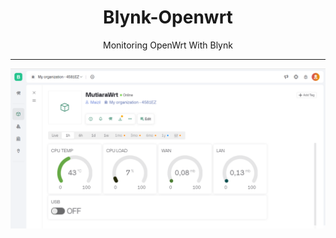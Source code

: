 <div align="center">
  <h1>Blynk-Openwrt</h1>
  Monitoring OpenWrt With Blynk

<hr/>

![Dashboard](img/dashboard.png)

</div>
